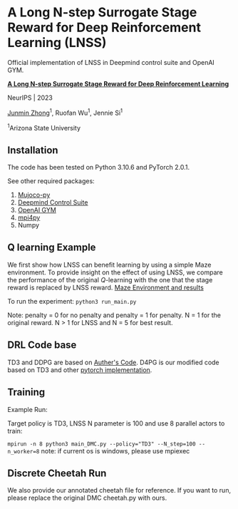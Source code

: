 # A Long N-step Surrogate Stage Reward for Deep Reinforcement Learning (LNSS)
Official implementation of LNSS in Deepmind control suite and OpenAI GYM.


**[A Long N-step Surrogate Stage Reward for Deep Reinforcement Learning](https://nips.cc/virtual/2023/poster/72325)**

NeurIPS | 2023

[Junmin Zhong](https://scholar.google.com/citations?user=uVv_eWQAAAAJ&hl=en&oi=ao)<sup>1</sup>, Ruofan Wu<sup>1</sup>, Jennie Si<sup>1</sup>

<sup>1</sup>Arizona State University

## Installation

The code has been tested on Python 3.10.6 and PyTorch 2.0.1. 

See other required packages:
  1. [Mujoco-py](https://github.com/openai/mujoco-py)
  2. [Deepmind Control Suite](https://github.com/google-deepmind/dm_control)
  3. [OpenAI GYM](https://github.com/openai/gym)
  4. [mpi4py](https://pypi.org/project/mpi4py/)
  5. Numpy

## Q learning Example

We first show how LNSS can benefit learning by using a simple Maze environment. To provide insight on the effect of using LNSS, we compare the performance of the original $Q$-learning with the one that the stage reward is replaced by LNSS reward. 
[Maze Environment and results](Q_result.png)

To run the experiment: 
```python3 run_main.py```


Note: penalty = 0 for no penalty and penalty = 1 for penalty. N = 1 for the original reward. N > 1 for LNSS and N = 5 for best result.

## DRL Code base

TD3 and DDPG are based on [Auther's Code](https://github.com/sfujim/TD3). D4PG is our modified code based on TD3 and other [pytorch implementation](https://github.com/schatty/d4pg-pytorch).

## Training

Example Run:

Target policy is TD3, LNSS N parameter is 100 and use 8 parallel actors to train:

```mpirun -n 8 python3 main_DMC.py --policy="TD3" --N_step=100 --n_worker=8```
note: if current os is windows, please use mpiexec

## Discrete Cheetah Run

We also provide our annotated cheetah file for reference. If you want to run, please replace the original DMC cheetah.py with ours.
